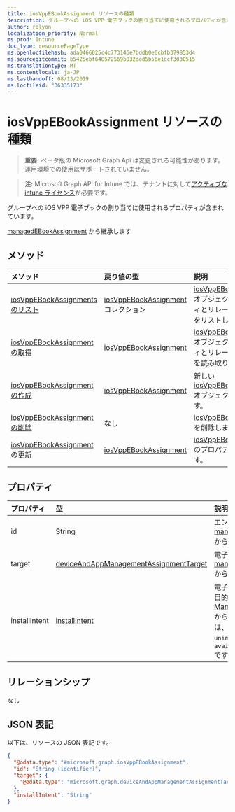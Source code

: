 ```yaml
---
title: iosVppEBookAssignment リソースの種類
description: グループへの iOS VPP 電子ブックの割り当てに使用されるプロパティが含まれています。
author: rolyon
localization_priority: Normal
ms.prod: Intune
doc_type: resourcePageType
ms.openlocfilehash: ada0466025c4c773146e7bddb0e6cbfb379853d4
ms.sourcegitcommit: b5425ebf648572569b032ded5b56e1dcf3830515
ms.translationtype: MT
ms.contentlocale: ja-JP
ms.lasthandoff: 08/13/2019
ms.locfileid: "36335173"
---
```

# <a name="iosvppebookassignment-resource-type"></a>iosVppEBookAssignment リソースの種類

> **重要:** ベータ版の Microsoft Graph Api は変更される可能性があります。運用環境での使用はサポートされていません。

> **注:** Microsoft Graph API for Intune では、テナントに対して[アクティブな intune ライセンス](https://go.microsoft.com/fwlink/?linkid=839381)が必要です。

グループへの iOS VPP 電子ブックの割り当てに使用されるプロパティが含まれています。


[managedEBookAssignment](../resources/intune-books-managedebookassignment.md) から継承します

## <a name="methods"></a>メソッド
|メソッド|戻り値の型|説明|
|:---|:---|:---|
|[iosVppEBookAssignments のリスト](../api/intune-books-iosvppebookassignment-list.md)|[iosVppEBookAssignment](../resources/intune-books-iosvppebookassignment.md) コレクション|[iosVppEBookAssignment](../resources/intune-books-iosvppebookassignment.md) オブジェクトのプロパティとリレーションシップをリストします。|
|[iosVppEBookAssignment の取得](../api/intune-books-iosvppebookassignment-get.md)|[iosVppEBookAssignment](../resources/intune-books-iosvppebookassignment.md)|[iosVppEBookAssignment](../resources/intune-books-iosvppebookassignment.md) オブジェクトのプロパティとリレーションシップを読み取ります。|
|[iosVppEBookAssignment の作成](../api/intune-books-iosvppebookassignment-create.md)|[iosVppEBookAssignment](../resources/intune-books-iosvppebookassignment.md)|新しい [iosVppEBookAssignment](../resources/intune-books-iosvppebookassignment.md) オブジェクトを作成します。|
|[iosVppEBookAssignment の削除](../api/intune-books-iosvppebookassignment-delete.md)|なし|[iosVppEBookAssignment](../resources/intune-books-iosvppebookassignment.md) を削除します。|
|[iosVppEBookAssignment の更新](../api/intune-books-iosvppebookassignment-update.md)|[iosVppEBookAssignment](../resources/intune-books-iosvppebookassignment.md)|[iosVppEBookAssignment](../resources/intune-books-iosvppebookassignment.md) のプロパティを更新します。|

## <a name="properties"></a>プロパティ
|プロパティ|型|説明|
|:---|:---|:---|
|id|String|エンティティのキー。 [managedEBookAssignment](../resources/intune-books-managedebookassignment.md) から継承します|
|target|[deviceAndAppManagementAssignmentTarget](../resources/intune-shared-deviceandappmanagementassignmenttarget.md)|電子ブックの割り当て先。 [managedEBookAssignment](../resources/intune-books-managedebookassignment.md) から継承します|
|installIntent|[installIntent](../resources/intune-shared-installintent.md)|電子ブックのインストールの目的。 [Managedebookassignment](../resources/intune-books-managedebookassignment.md)から継承します。 可能な値は、`available`、`required`、`uninstall`、`availableWithoutEnrollment` です。|

## <a name="relationships"></a>リレーションシップ
なし

## <a name="json-representation"></a>JSON 表記
以下は、リソースの JSON 表記です。
<!-- {
  "blockType": "resource",
  "keyProperty": "id",
  "@odata.type": "microsoft.graph.iosVppEBookAssignment"
}
-->
``` json
{
  "@odata.type": "#microsoft.graph.iosVppEBookAssignment",
  "id": "String (identifier)",
  "target": {
    "@odata.type": "microsoft.graph.deviceAndAppManagementAssignmentTarget"
  },
  "installIntent": "String"
}
```



